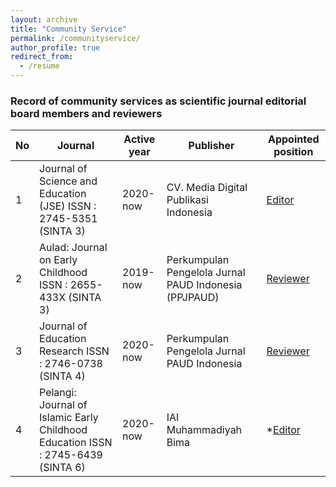 ```yaml
---
layout: archive
title: "Community Service"
permalink: /communityservice/
author_profile: true
redirect_from:
  - /resume
---
```


### Record of community services as scientific journal editorial board members and reviewers

| No | Journal | Active year | Publisher | Appointed position |
|----|---------|-------------|-----------|----------------|
| 1 | Journal of Science and Education (JSE) ISSN : 2745-5351 (SINTA 3) | 2020-now | CV. Media Digital Publikasi Indonesia | [Editor](https://jse.rezkimedia.org/index.php/jse/about/editorialTeam) |
| 2 | Aulad: Journal on Early Childhood ISSN : 2655-433X (SINTA 3) | 2019-now | Perkumpulan Pengelola Jurnal PAUD Indonesia (PPJPAUD) | [Reviewer](https://aulad.org/aulad/peerReviewers) |
| 3 | Journal of Education Research ISSN : 2746-0738 (SINTA 4) | 2020-now | Perkumpulan Pengelola Jurnal PAUD Indonesia | [Reviewer](https://jer.or.id/index.php/jer/peerReviewers) |
| 4 | Pelangi: Journal of Islamic Early Childhood Education ISSN : 2745-6439 (SINTA 6) | 2020-now | IAI Muhammadiyah Bima | *[Editor](https://ejournal.iaimbima.ac.id/index.php/pelangi/about/editorialTeam) |

